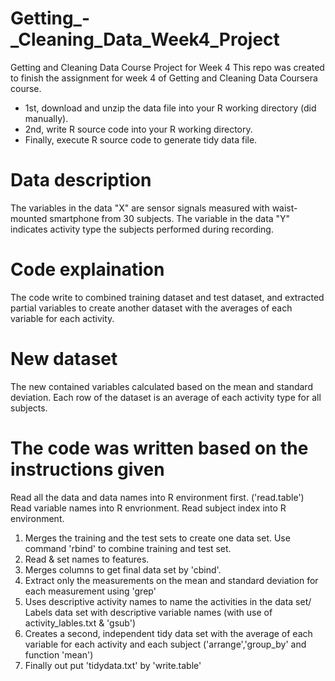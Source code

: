 # Getting_-_Cleaning_Data_Week4_Project
Getting and Cleaning Data Course Project for Week 4
This repo was created to finish the assignment for week 4 of Getting and Cleaning Data Coursera course.
* 1st, download and unzip the data file into your R working directory (did manually).
* 2nd, write R source code into your R working directory.
* Finally, execute R source code to generate tidy data file.

# Data description
The variables in the data "X" are sensor signals measured with waist-mounted smartphone from 30 subjects. The variable in the data "Y" indicates activity type the subjects performed during recording.

# Code explaination
The code write to combined training dataset and test dataset,  and extracted partial variables to create another dataset with the averages of each variable for each activity.

# New dataset
The new contained variables calculated based on the mean and standard deviation. Each row of the dataset is an average of each activity type for all subjects.

# The code was written based on the instructions given
Read all the data and data names into R environment first. ('read.table')
Read variable names into R envrionment.
Read subject index into R environment.

1. Merges the training and the test sets to create one data set.
Use command 'rbind' to combine training and test set.
2. Read & set names to features.
3. Merges columns to get final data set by 'cbind'.
4. Extract only the measurements on the mean and standard deviation for each measurement using 'grep'
5. Uses descriptive activity names to name the activities in the data set/ Labels data set with descriptive variable names
   (with use of activity_lables.txt & 'gsub')
6. Creates a second, independent tidy data set with the average of each variable for each activity and each subject
   ('arrange','group_by' and function 'mean')
7. Finally out put 'tidydata.txt' by 'write.table'   
